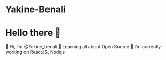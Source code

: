 # Yakine-Benali
# Hello there 👋
👋 Hi, I’m @Yakine_benali
🌱 Learning all about Open Source
💞️ I’m currently working on ReactJS, Nodejs

